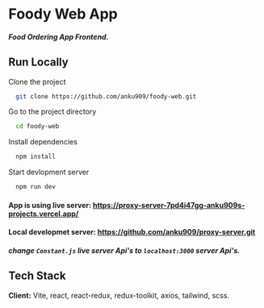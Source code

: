 
# Foody Web App

##### Food Ordering App Frontend.
## Run Locally

Clone the project

```bash
  git clone https://github.com/anku909/foody-web.git
```

Go to the project directory

```bash
  cd foody-web
```

Install dependencies

```bash
  npm install
```

Start devlopment server

```bash
  npm run dev
```

#### App is using live server:  https://proxy-server-7pd4i47gg-anku909s-projects.vercel.app/

#### Local developmet server: https://github.com/anku909/proxy-server.git

##### change `Constant.js` live server Api's to `localhost:3000` server Api's.





## Tech Stack

**Client:** Vite, react, react-redux, redux-toolkit, axios, tailwind, scss.

